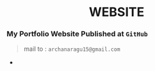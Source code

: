 <div align="center">
  <h1>WEBSITE</h1>
</div>

### My Portfolio Website Published at `GitHub`
> mail to : `archanaragu15@gmail.com`
* 
